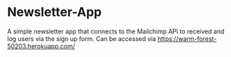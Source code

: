 # Newsletter-App
A simple newsletter app that connects to the Mailchimp API to received and log users via the sign up form.
Can be accessed via https://warm-forest-50203.herokuapp.com/ 
